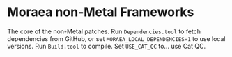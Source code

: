 # Moraea non-Metal Frameworks

The core of the non-Metal patches. Run `Dependencies.tool` to fetch dependencies from GitHub, or set `MORAEA_LOCAL_DEPENDENCIES=1` to use local versions. Run `Build.tool` to compile. Set `USE_CAT_QC` to... use Cat QC.
